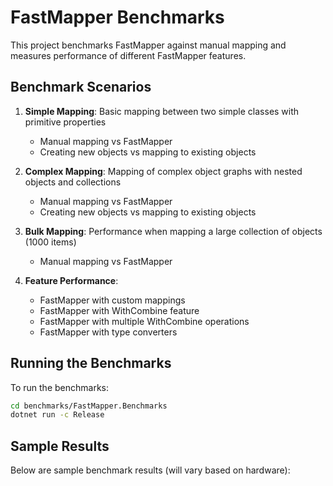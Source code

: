 # FastMapper Benchmarks

This project benchmarks FastMapper against manual mapping and measures performance of different FastMapper features.

## Benchmark Scenarios

1. **Simple Mapping**: Basic mapping between two simple classes with primitive properties
   - Manual mapping vs FastMapper
   - Creating new objects vs mapping to existing objects

2. **Complex Mapping**: Mapping of complex object graphs with nested objects and collections
   - Manual mapping vs FastMapper
   - Creating new objects vs mapping to existing objects

3. **Bulk Mapping**: Performance when mapping a large collection of objects (1000 items)
   - Manual mapping vs FastMapper

4. **Feature Performance**:
   - FastMapper with custom mappings
   - FastMapper with WithCombine feature
   - FastMapper with multiple WithCombine operations
   - FastMapper with type converters

## Running the Benchmarks

To run the benchmarks:

```bash
cd benchmarks/FastMapper.Benchmarks
dotnet run -c Release
```

## Sample Results

Below are sample benchmark results (will vary based on hardware): 